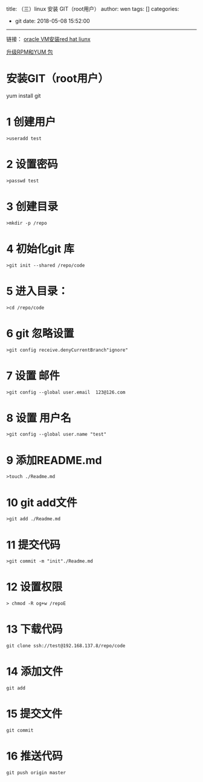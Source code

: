 title: （三）linux 安装 GIT（root用户）
author: wen
tags: []
categories:
  - git
date: 2018-05-08 15:52:00
---
链接：
[oracle VM安装red hat liunx](/2018/05/08/）oracle-VM安装red-hat-liunx/)

 [升级RPM和YUM 包](/2018/05/08/）Red-Hat-升级-rpm软件、YUM软件（root用户）/)

# 安装GIT（root用户）
yum install git

# 1 创建用户
```
>useradd test
```

# 2 设置密码
```
>passwd test
```

# 3 创建目录
```
>mkdir -p /repo
```
# 4 初始化git 库
```
>git init --shared /repo/code
```
# 5 进入目录：
```
>cd /repo/code
```
# 6 git 忽略设置
```
>git config receive.denyCurrentBranch"ignore"
```
# 7 设置 邮件
```
>git config --global user.email  123@126.com
```
# 8 设置 用户名
```
>git config --global user.name "test"
```
# 9 添加README.md
```
>touch ./Readme.md
```

# 10 git add文件
```
>git add ./Readme.md
```

# 11 提交代码
```
>git commit -m "init"./Readme.md
```

# 12 设置权限
```
> chmod -R og+w /repoE
```

# 13 下载代码
```
git clone ssh://test@192.168.137.8/repo/code
```
# 14 添加文件
```
git add
```

# 15 提交文件
```
git commit 
```
# 16 推送代码
```
git push origin master
```